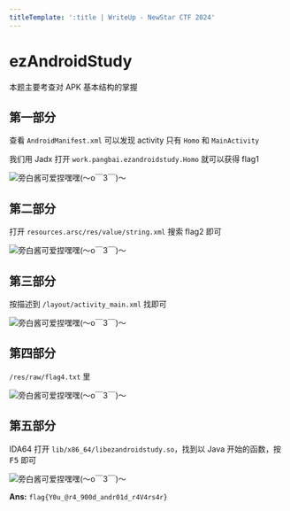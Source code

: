 ```yaml
---
titleTemplate: ':title | WriteUp - NewStar CTF 2024'
---
```

<script setup>
import Container from '@/components/docs/Container.vue'
</script>

# ezAndroidStudy

<Container type='tip'>

本题主要考查对 APK 基本结构的掌握
</Container>

## 第一部分

查看 `AndroidManifest.xml` 可以发现 activity 只有 `Homo` 和 `MainActivity`

我们用 Jadx 打开 `work.pangbai.ezandroidstudy.Homo` 就可以获得 flag1

![旁白酱可爱捏嘿嘿(～o￣3￣)～](/assets/images/wp/2024/week1/ezandroidstudy_1.png)

## 第二部分

打开 `resources.arsc/res/value/string.xml` 搜索 flag2 即可

![旁白酱可爱捏嘿嘿(～o￣3￣)～](/assets/images/wp/2024/week1/ezandroidstudy_2.png)

## 第三部分

按描述到 `/layout/activity_main.xml` 找即可

![旁白酱可爱捏嘿嘿(～o￣3￣)～](/assets/images/wp/2024/week1/ezandroidstudy_3.png)

## 第四部分

`/res/raw/flag4.txt` 里

![旁白酱可爱捏嘿嘿(～o￣3￣)～](/assets/images/wp/2024/week1/ezandroidstudy_4.png)

## 第五部分

IDA64 打开 `lib/x86_64/libezandroidstudy.so`，找到以 Java 开始的函数，按 <kbd>F5</kbd> 即可

![旁白酱可爱捏嘿嘿(～o￣3￣)～](/assets/images/wp/2024/week1/ezandroidstudy_5.png)

**Ans:** `flag{Y0u_@r4_900d_andr01d_r4V4rs4r}`
